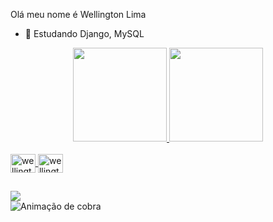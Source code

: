 Olá meu nome é Wellington Lima

- 🌱 Estudando Django, MySQL

<div align="center">
  <a href="https://github.com/wellington917">
  <img height="150em" src="https://github-readme-stats.vercel.app/api?username=wellington917&show_icons=true&theme=dracula&include_all_commits=true&count_private=true"/>
  <img height="150em" src="https://github-readme-stats.vercel.app/api/top-langs/?username=wellington917&layout=compact&langs_count=7&theme=dracula"/>
</div>
  
<div style="display: inline_block"><br>
 <a href="https://github.com/wellington917">
 <img align="center" alt="wellington917" height="30" width="40" src="https://cdn.jsdelivr.net/gh/devicons/devicon/icons/python/python-original.svg" />
 <img align="center" alt="wellington917" height="30" width="40" src="https://cdn.jsdelivr.net/gh/devicons/devicon/icons/django/django-plain.svg" />
</div>
  
  ##
  
<div>
  <a href = "mailto:wellington97124582@gmail.com"><img src="https://img.shields.io/badge/Gmail-D14836?style=for-the-badge&logo=gmail&logoColor=white" destino ="_blank"></a>
</div
  
![ Animação de cobra ](https://github.com/wellington917/wellington917/blob/output/github-contribution-grid-snake.svg)
   
   
